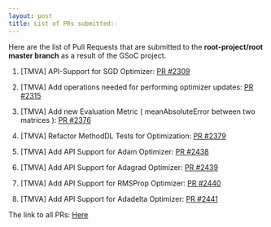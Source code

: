 ```yaml
---
layout: post
title: List of PRs submitted:-
---
```


Here are the list of Pull Requests that are submitted to the **root-project/root master branch** as a result of the GSoC project.

1) [TMVA] API-Support for SGD Optimizer: [PR #2309](https://github.com/root-project/root/pull/2309)

2) [TMVA] Add operations needed for performing optimizer updates: [PR #2315](https://github.com/root-project/root/pull/2315)

3) [TMVA] Add new Evaluation Metric ( meanAbsoluteError between two matrices ): [PR #2376](https://github.com/root-project/root/pull/2376)

4) [TMVA] Refactor MethodDL Tests for Optimization: [PR #2379](https://github.com/root-project/root/pull/2379)

5) [TMVA] Add API Support for Adam Optimizer: [PR #2438](https://github.com/root-project/root/pull/2438)

6) [TMVA] Add API Support for Adagrad Optimizer: [PR #2439](https://github.com/root-project/root/pull/2439)

7) [TMVA] Add API Support for RMSProp Optimizer: [PR #2440](https://github.com/root-project/root/pull/2440)

8) [TMVA] Add API Support for Adadelta Optimizer: [PR #2441](https://github.com/root-project/root/pull/2441)


The link to all PRs: [Here](https://github.com/root-project/root/pulls?utf8=%E2%9C%93&q=is%3Apr+author%3Aravikiran0606+)
